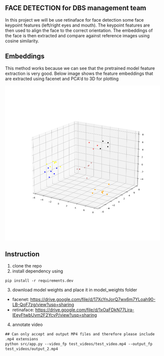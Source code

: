 ## FACE DETECTION for DBS management team
In this project we will be use retinaface for face detection some face keypoint features (left/right eyes and mouth). 
The keypoint features are then used to align the face to the correct orientation. The embeddings of the face is then extracted and compare against reference images using cosine similarity.

## Embeddings 
This method works because we can see that the pretrained model feature extraction is very good.
Below image shows the feature embeddings that are extracted using facenet and PCA'd to 3D for plotting

<img src='assets/embeddings.png'>

## Instruction
1. clone the repo 
2. install dependency using 
```
pip install -r requirements.dev
```
3. download model weights and place it in model_weights folder
- facenet: https://drive.google.com/file/d/17XcYnJorQ7wx6m7YLoah90-LB-QoF7zg/view?usp=sharing
- retinaface: https://drive.google.com/file/d/1xOaFDkN77Lira-lEeyFtwbUvm2F2YcvP/view?usp=sharing

4. annotate video
```
## Can only accept and output MP4 files and therefore please include .mp4 extensions
python src/app.py --video_fp test_videos/test_video.mp4 --output_fp test_videos/output_2.mp4
```